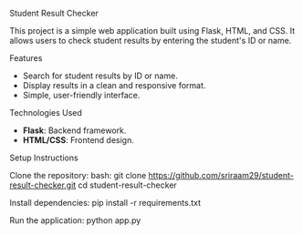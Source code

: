Student Result Checker

This project is a simple web application built using Flask, HTML, and CSS. It allows users to check student results by entering the student's ID or name.

Features
- Search for student results by ID or name.
- Display results in a clean and responsive format.
- Simple, user-friendly interface.

Technologies Used
- **Flask**: Backend framework.
- **HTML/CSS**: Frontend design.

Setup Instructions

Clone the repository:
bash:
git clone https://github.com/sriraam29/student-result-checker.git
cd student-result-checker

Install dependencies:
pip install -r requirements.txt

Run the application:
python app.py




